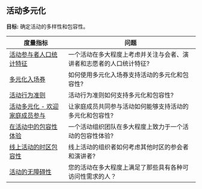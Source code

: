 ## 活动多元化

**目标:** 确定活动的多样性和包容性。

| 度量指标 | 问题 |
| --- | --- |
| [活动参与者人口统计特征](event-demographics.md) | 一个活动在多大程度上考虑并关注与会者、演讲者和志愿者的人口统计特征? |
| [多元化入场券](diversity-access-tickets.md) | 如何使用多元化入场券支持活动的多元化和包容性? |
| [活动行为准则](event-code-of-conduct.md) | 活动行为准则如何支持多元化和包容性? |
| [活动多元化 - 欢迎家庭成员参与](family-friendly.md) | 让家庭成员共同参与活动如何能够支持活动的多元化和包容性? |
| [在活动中的包容性体验](inclusive-experience.md) | 一个活动组织团队在多大程度上致力于一个活动的包容性体验? |
| [线上活动的时区包容性](time-inclusion.md) | 线上活动的组织者如何考虑其他时区的参会者和演讲者? |
| [活动的无障碍性](event-accessibility.md) | 您的活动在多大程度上满足了那些具有各种可访问性需求的人？ |